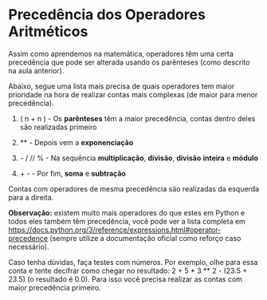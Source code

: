 # Precedência dos Operadores Aritméticos

<p>Assim como aprendemos na matemática, operadores têm uma certa precedência que pode ser alterada usando os parênteses (como descrito na aula anterior).</p>

<p>Abaixo, segue uma lista mais precisa de quais operadores tem maior prioridade na hora de realizar contas mais complexas (de maior para menor precedência).</p>

1. ( n + n ) - Os **parênteses** têm a maior precedência, contas dentro deles são realizadas primeiro

2. \*\* \- Depois vem a **exponenciação**

3. \- / // % - Na sequência **multiplicação**, **divisão**, **divisão** **inteira** e **módulo**

4. \+ \- - Por fim, **soma** e **subtração**

Contas com operadores de mesma precedência são realizadas da esquerda para a direita.

**Observação:** existem muito mais operadores do que estes em Python e todos eles também têm precedência, você pode ver a lista completa em <https://docs.python.org/3/reference/expressions.html#operator-precedence> (sempre utilize a documentação oficial como reforço caso necessário).

Caso tenha dúvidas, faça testes com números. Por exemplo, olhe para essa conta e tente decifrar como chegar no resultado: 2 + 5 \* 3 \*\* 2 - (23.5 + 23.5) (o resultado é 0.0). Para isso você precisa realizar as contas com maior precedência primeiro.
